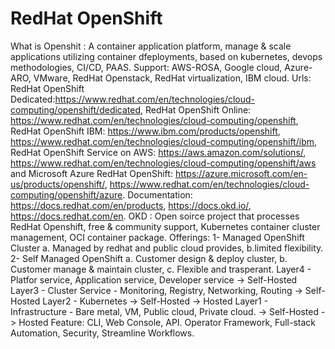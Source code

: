 # RedHat OpenShift
What is Openshit : A container application platform, manage & scale applications utilizing container dfeployments, based on kubernetes, devops methodologies, CI/CD, PAAS.
Support: AWS-ROSA, Google cloud, Azure-ARO, VMware, RedHat Openstack, RedHat virtualization, IBM cloud.
Urls: RedHat OpenShift Dedicated:https://www.redhat.com/en/technologies/cloud-computing/openshift/dedicated, RedHat OpenShift Online: https://www.redhat.com/en/technologies/cloud-computing/openshift, RedHat OpenShift IBM: https://www.ibm.com/products/openshift, https://www.redhat.com/en/technologies/cloud-computing/openshift/ibm, RedHat OpenShift Service on AWS: https://aws.amazon.com/solutions/, https://www.redhat.com/en/technologies/cloud-computing/openshift/aws and Microsoft Azure RedHat OpenShift: https://azure.microsoft.com/en-us/products/openshift/, https://www.redhat.com/en/technologies/cloud-computing/openshift/azure.
Documentation: https://docs.redhat.com/en/products, https://docs.okd.io/, https://docs.redhat.com/en. 
OKD : Open soirce project that processes RedHat Openshift, free & community support, Kubernetes container cluster management, OCI container package.
Offerings: 1- Managed OpenShift Cluster a. Managed by redhat and public cloud provides, b.limited flexibility. 2- Self Managed OpenShift a. Customer design & deploy cluster, b. Customer manage & maintain cluster, c. Flexible and trasperant.
              Layer4 - Platfor service, Application service, Developer service       -> Self-Hosted 
              Layer3 - Cluster Service - Monitoring, Registry, Networking, Routing   -> Self-Hosted
              Layer2 - Kubernetes                                                    -> Self-Hosted  -> Hosted
              Layer1 - Infrastructure - Bare metal, VM, Public cloud, Private cloud. -> Self-Hosted  -> Hosted
Feature: CLI, Web Console, API. Operator Framework, Full-stack Automation, Security, Streamline Workflows.



